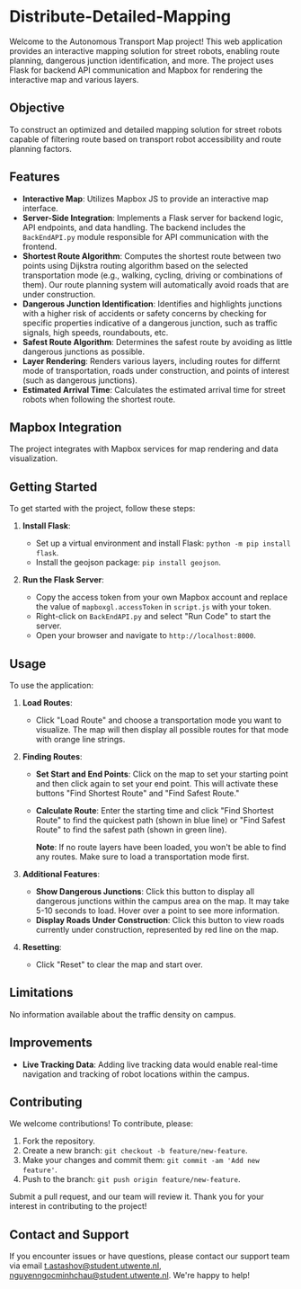 # Distribute-Detailed-Mapping

Welcome to the Autonomous Transport Map project! This web application provides an interactive mapping solution for street robots, enabling route planning, dangerous junction identification, and more. The project uses Flask for backend API communication and Mapbox for rendering the interactive map and various layers.

## Objective
To construct an optimized and detailed mapping solution for street robots capable of filtering route based on transport robot accessibility and route planning factors.

## Features
- **Interactive Map**: Utilizes Mapbox JS to provide an interactive map interface.
- **Server-Side Integration**: Implements a Flask server for backend logic, API endpoints, and data handling. The backend includes the `BackEndAPI.py` module responsible for API communication with the frontend.
- **Shortest Route Algorithm**: Computes the shortest route between two points using Dijkstra routing algorithm based on the selected transportation mode (e.g., walking, cycling, driving or combinations of them). Our route planning system will automatically avoid roads that are under construction.
- **Dangerous Junction Identification**: Identifies and highlights junctions with a higher risk of accidents or safety concerns by checking for specific properties indicative of a dangerous junction, such as traffic signals, high speeds, roundabouts, etc.
- **Safest Route Algorithm**: Determines the safest route by avoiding as little dangerous junctions as possible.
- **Layer Rendering**: Renders various layers, including routes for differnt mode of transportation, roads under construction, and points of interest (such as dangerous junctions).
- **Estimated Arrival Time**: Calculates the estimated arrival time for street robots when following the shortest route.
## Mapbox Integration
The project integrates with Mapbox services for map rendering and data visualization.

## Getting Started
To get started with the project, follow these steps:

1. **Install Flask**:
   - Set up a virtual environment and install Flask: `python -m pip install flask`.
   - Install the geojson package: `pip install geojson`.

2. **Run the Flask Server**:
   - Copy the access token from your own Mapbox account and replace the value of `mapboxgl.accessToken` in `script.js` with your token.
   - Right-click on `BackEndAPI.py` and select "Run Code" to start the server.
   - Open your browser and navigate to `http://localhost:8000`.
   

## Usage
To use the application:

1. **Load Routes**:
   - Click "Load Route" and choose a transportation mode you want to visualize. The map will then display all possible routes for that mode with orange line strings.

2. **Finding Routes**:
   - **Set Start and End Points**: Click on the map to set your starting point and then click again to set your end point. This will activate these buttons "Find Shortest Route" and "Find Safest Route."
   - **Calculate Route**: Enter the starting time and click "Find Shortest Route" to find the quickest path (shown in blue line) or "Find Safest Route" to find the safest path (shown in green line).
     
     **Note**: If no route layers have been loaded, you won't be able to find any routes. Make sure to load a transportation mode first.
3. **Additional Features**:
   - **Show Dangerous Junctions**: Click this button to display all dangerous junctions within the campus area on the map. It may take 5-10 seconds to load. Hover over a point to see more information.
   - **Display Roads Under Construction**: Click this button to view roads currently under construction, represented by red line on the map. 

4. **Resetting**:
   - Click "Reset" to clear the map and start over.

## Limitations
No information available about the traffic density on campus.

## Improvements
- **Live Tracking Data**: Adding live tracking data would enable real-time navigation and tracking of robot locations within the campus.

## Contributing
We welcome contributions! To contribute, please:

1. Fork the repository.
2. Create a new branch: `git checkout -b feature/new-feature`.
3. Make your changes and commit them: `git commit -am 'Add new feature'`.
4. Push to the branch: `git push origin feature/new-feature`.

Submit a pull request, and our team will review it. Thank you for your interest in contributing to the project!

## Contact and Support
If you encounter issues or have questions, please contact our support team via email [t.astashov@student.utwente.nl](mailto:t.astashov@student.utwente.nl), [nguyenngocminhchau@student.utwente.nl](mailto:nguyenngocminhchau@student.utwente.nl). We're happy to help!
